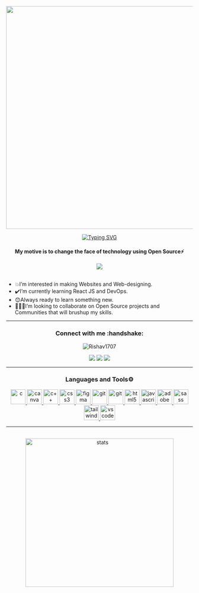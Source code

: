 
<div align='center'>
  <img width="600px" src="https://user-images.githubusercontent.com/97666287/207317620-df845f6a-393d-421e-b470-5621bb5710da.png" />
</div>

<div align="center" title="Who am I?"> 
  
[![Typing SVG](https://readme-typing-svg.herokuapp.com?font=edo&size=30&duration=5000&color=00f7ff&background=EB00FF00&center=true&vCenter=true&width=600&lines=+Hi,+👋+I'm+Rishav+Raj;Frontend+Developer⚡;Open+Source+Enthusiast🥑;Exploring+DevOps💥)](https://git.io/typing-svg)

<h4> My motive is to change the face of technology using <b>Open Source⚡</b> </h4>
  
</div>
<!-- <h1 align="center">Hi👋, I'm Rishav Raj</h1> -->
<div align="center">
  <img src="https://badges.frapsoft.com/os/v1/open-source.svg?v=103"/>
</div>
<br>

<!-- Intro -->
- 💥I’m interested in making Websites and Web-designing.
- ✔️I’m currently learning React JS and DevOps.
- 😊Always ready to learn something new.
- 🧑‍🤝‍🧑I’m looking to collaborate on Open Source projects and Communities that will brushup my skills.
<hr>

<!-- Social Media -->
<h3 align="center"><b>Connect with me</b> :handshake:</h3>
<p align="center"> <img src="https://komarev.com/ghpvc/?username=Rishav1707&label=Profile%20views&color=0e75b6&style=flat" alt="Rishav1707" /> </p>
<div align="center">
<a href="https://www.linkedin.com/in/rishav-raj-aa7256228/"><img src="https://img.shields.io/badge/linkedin-%230077B5.svg?style=for-the-badge&logo=linkedin&logoColor=white"/></a>
<a href="https://twitter.com/RishavRaj17Jul"> <img src="https://img.shields.io/badge/Twitter-%231DA1F2.svg?style=for-the-badge&logo=Twitter&logoColor=white"/><a>
<a href="https://www.instagram.com/harmony2_my_ear/"><img src="https://img.shields.io/badge/Instagram-E4405F?style=for-the-badge&logo=instagram&logoColor=white"/></a>
</div>
 <hr>
  
<h3 align="center">Languages and Tools⚙️</h3>
<p align="center"> <a href="https://www.cprogramming.com/" target="_blank" rel="noreferrer"> <img src="https://cdn.jsdelivr.net/gh/devicons/devicon/icons/c/c-original.svg" alt="c" width="40" height="40"/> </a> <a href="https://www.canva.com/" target="_blank" rel="noreferrer"> <img src="https://cdn.jsdelivr.net/gh/devicons/devicon/icons/canva/canva-original.svg" alt="canva" width="40" height="40"/> </a> <a href="https://www.w3schools.com/cpp/cpp_intro.asp" target="_blank" rel="noreferrer"> <img src="https://cdn.jsdelivr.net/gh/devicons/devicon/icons/cplusplus/cplusplus-original.svg" alt="c++" width="40" height="40"/> </a> <a href="https://www.w3schools.com/css/" target="_blank" rel="noreferrer"> <img src="https://cdn.jsdelivr.net/gh/devicons/devicon/icons/css3/css3-original.svg" alt="css3" width="40" height="40"/> </a> <a href="https://www.figma.com/" target="_blank" rel="noreferrer"> <img src="https://cdn.jsdelivr.net/gh/devicons/devicon/icons/figma/figma-original.svg" alt="figma" width="40" height="40"/> </a> <a href="https://git-scm.com/" target="_blank" rel="noreferrer"> <img src="https://cdn.jsdelivr.net/gh/devicons/devicon/icons/git/git-original.svg" alt="git" width="40" height="40"/> </a> <a href="https://go.dev/doc/" target="_blank" rel="noreferrer"> <img src="https://cdn.jsdelivr.net/gh/devicons/devicon/icons/go/go-original.svg" alt="git" width="40" height="40"/> </a> <a href="https://www.w3schools.com/html/" target="_blank" rel="noreferrer"> <img src="https://cdn.jsdelivr.net/gh/devicons/devicon/icons/html5/html5-original.svg" alt="html5" width="40" height="40"/> </a> <a href="https://www.javascript.com/resources" target="_blank" rel="noreferrer"> <img src="https://cdn.jsdelivr.net/gh/devicons/devicon/icons/javascript/javascript-original.svg" alt="javascript" width="40" height="40"/> </a> <a href="https://www.adobe.com/products/premiere.html" target="_blank" rel="noreferrer"> <img src="https://cdn.jsdelivr.net/gh/devicons/devicon/icons/premierepro/premierepro-original.svg" alt="adobe" width="40" height="40"/> </a> <a href="https://sass-lang.com/guide" target="_blank" rel="noreferrer"> <img src="https://cdn.jsdelivr.net/gh/devicons/devicon/icons/sass/sass-original.svg" alt="sass" width="40" height="40"/> </a> <a href="https://tailwindcss.com/" target="_blank" rel="noreferrer"> <img src="https://cdn.jsdelivr.net/gh/devicons/devicon/icons/tailwindcss/tailwindcss-plain.svg" alt="tailwind" width="40" height="40"/> </a> <a href="https://code.visualstudio.com/" target="_blank" rel="noreferrer"> <img src="https://cdn.jsdelivr.net/gh/devicons/devicon/icons/vscode/vscode-original.svg" alt="vscode" width="40" height="40"/> </a> </p>
<hr>
<!-- [![Top Langs](https://github-readme-stats.vercel.app/api/top-langs/?username=Rishav1707&theme=dark&layout=compact)](https://github.com/Rishav1707/github-readme-stats) -->
</br>
  
<div align='center' width="6rem">
<!--     <img   width="400px" src="https://github-readme-stats.vercel.app/api?username=Rishav1707&theme=dark&show_icons=true"/> -->
    <img  width="400px" src="https://github-readme-streak-stats.herokuapp.com?user=Rishav1707&theme=dark&border_radius=5" alt= "stats"/>
</div>
